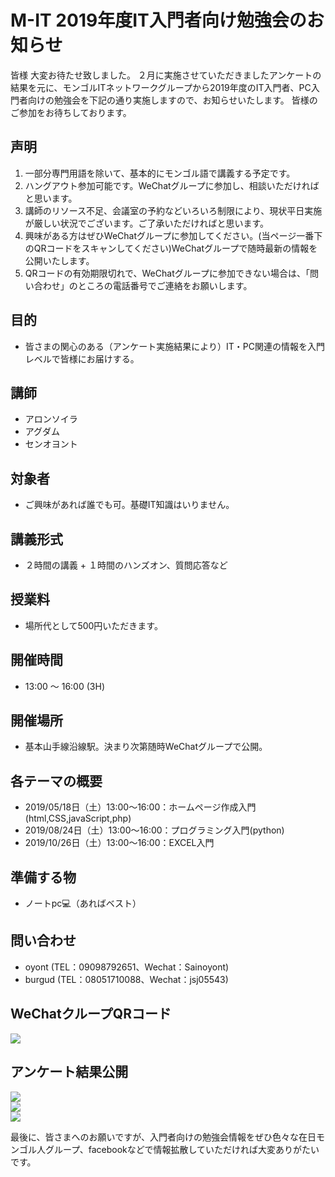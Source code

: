 # M-IT 2019年度IT入門者向け勉強会のお知らせ

皆様
大変お待たせ致しました。
２月に実施させていただきましたアンケートの結果を元に、モンゴルITネットワークグループから2019年度のIT入門者、PC入門者向けの勉強会を下記の通り実施しますので、お知らせいたします。
皆様のご参加をお待ちしております。

## 声明
1. 一部分専門用語を除いて、基本的にモンゴル語で講義する予定です。
2. ハングアウト参加可能です。WeChatグループに参加し、相談いただければと思います。
3. 講師のリソース不足、会議室の予約などいろいろ制限により、現状平日実施が厳しい状況でございます。ご了承いただければと思います。
4. 興味がある方はぜひWeChatグループに参加してください。(当ページ一番下のQRコードをスキャンしてください)WeChatグループで随時最新の情報を公開いたします。
5. QRコードの有効期限切れで、WeChatグループに参加できない場合は、「問い合わせ」のところの電話番号でご連絡をお願いします。


## 目的
* 皆さまの関心のある（アンケート実施結果により）IT・PC関連の情報を入門レベルで皆様にお届けする。

## 講師
* アロンソイラ
* アグダム
* センオヨント

## 対象者
* ご興味があれば誰でも可。基礎IT知識はいりません。

## 講義形式
* ２時間の講義 + １時間のハンズオン、質問応答など

## 授業料
* 場所代として500円いただきます。

## 開催時間
* 13:00 〜 16:00 (3H)

## 開催場所
* 基本山手線沿線駅。決まり次第随時WeChatグループで公開。

## 各テーマの概要
* 2019/05/18日（土）13:00〜16:00：ホームページ作成入門(html,CSS,javaScript,php)
* 2019/08/24日（土）13:00〜16:00：プログラミング入門(python)
* 2019/10/26日（土）13:00〜16:00：EXCEL入門

## 準備する物
* ノートpc💻（あればベスト）

## 問い合わせ
* oyont (TEL：09098792651、Wechat：Sainoyont)
* burgud (TEL：08051710088、Wechat：jsj05543)

## WeChatクループQRコード
<img src="http://oyt.otorchin.com/wp-content/uploads/2019/05/mmqrcode1556752491773-e1556752582335.png" />

## アンケート結果公開
<img src="http://oyt.otorchin.com/wp-content/uploads/2019/03/questionnaire1.png" /><br/>
<img src="http://oyt.otorchin.com/wp-content/uploads/2019/03/questionnaire2.png" /><br/>
<img src="http://oyt.otorchin.com/wp-content/uploads/2019/03/questionnaire3.png" /><br/>


最後に、皆さまへのお願いですが、入門者向けの勉強会情報をぜひ色々な在日モンゴル人グループ、facebookなどで情報拡散していただければ大変ありがたいです。







